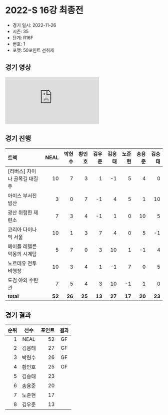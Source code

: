 # 2022-S 16강 최종전

- 경기 일시: 2022-11-26
- 시즌: 35
- 단계: R16F
- 번호: 1
- 포맷: 50포인트 선취제





## 경기 영상
<iframe src="https://www.youtube.com/embed/FORTsDUxRCk" frameborder="0" allowfullscreen>
</iframe>

## 경기 진행

| 트랙 | NEAL | 박현수 | 황인호 | 김우준 | 김응태 | 노준현 | 송용준 | 김승태 |
|:---|---:|---:|---:|---:|---:|---:|---:|---:|
| [리버스] 차이나 골목길 대질주 | 10 | 7 | 3 | 1 | -1 | 5 | 4 | 0 |
| 아이스 부서진 빙산 | 3 | 0 | 7 | -1 | 4 | 5 | 1 | 10 |
| 광산 위험한 제련소 | 7 | 3 | 4 | -1 | 1 | 0 | 10 | 5 |
| 코리아 다이나믹 서울 | 10 | 1 | 3 | 7 | 4 | 0 | 5 | -1 |
| 메이플 레헬른 악몽의 시계탑 | 5 | 7 | 0 | 3 | 10 | 1 | -1 | 4 |
| 노르테유 전투비행장 | 10 | 3 | 4 | 1 | -1 | 7 | 0 | 5 |
| 도검 야외 수련관 | 7 | 5 | 4 | 3 | 10 | -1 | 1 | 0 |
| __total__ | __52__ | __26__ | __25__ | __13__ | __27__ | __17__ | __20__ | __23__ |




## 경기 결과

| 순위 | 선수 | 포인트 | 결과 |
|---:|:---:|---:|:---:|
| 1 | NEAL | 52 | GF |
| 2 | 김응태 | 27 | GF |
| 3 | 박현수 | 26 | GF |
| 4 | 황인호 | 25 | GF |
| 5 | 김승태 | 23 |  |
| 6 | 송용준 | 20 |  |
| 7 | 노준현 | 17 |  |
| 8 | 김우준 | 13 |  |

